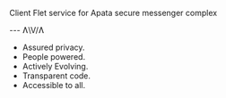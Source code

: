 Client Flet service for Apata secure messenger complex

--- Ʌ\V/Ʌ

- Assured privacy. 
- People powered. 
- Actively Evolving. 
- Transparent code. 
- Accessible to all.
